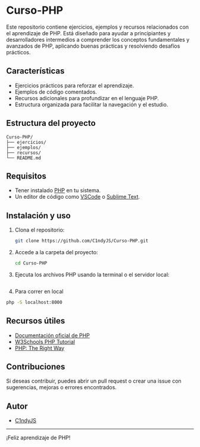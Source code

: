 # Curso-PHP

Este repositorio contiene ejercicios, ejemplos y recursos relacionados con el aprendizaje de PHP. Está diseñado para ayudar a principiantes y desarrolladores intermedios a comprender los conceptos fundamentales y avanzados de PHP, aplicando buenas prácticas y resolviendo desafíos prácticos.

## Características

- Ejercicios prácticos para reforzar el aprendizaje.
- Ejemplos de código comentados.
- Recursos adicionales para profundizar en el lenguaje PHP.
- Estructura organizada para facilitar la navegación y el estudio.

## Estructura del proyecto

```
Curso-PHP/
├── ejercicios/
├── ejemplos/
├── recursos/
└── README.md
```

## Requisitos

- Tener instalado [PHP](https://www.php.net/downloads.php) en tu sistema.
- Un editor de código como [VSCode](https://code.visualstudio.com/) o [Sublime Text](https://www.sublimetext.com/).

## Instalación y uso

1. Clona el repositorio:
   ```bash
   git clone https://github.com/C1ndyJS/Curso-PHP.git
   ```
2. Accede a la carpeta del proyecto:
   ```bash
   cd Curso-PHP
   ```
3. Ejecuta los archivos PHP usando la terminal o el servidor local:
   ```bash
   
4. Para correr en local 
```bash
php -S localhost:8000
```
## Recursos útiles

- [Documentación oficial de PHP](https://www.php.net/manual/es/)
- [W3Schools PHP Tutorial](https://www.w3schools.com/php/)
- [PHP: The Right Way](https://phptherightway.com/)

## Contribuciones

Si deseas contribuir, puedes abrir un pull request o crear una issue con sugerencias, mejoras o errores encontrados.

## Autor

- [C1ndyJS](https://github.com/C1ndyJS)

---

¡Feliz aprendizaje de PHP!
